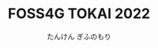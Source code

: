 ---
title: FOSS4G TOKAI 2022
subtitle: たんけん ぎふのもり
time: 8/10(水), 8/11(祝) 
place: 
image: img/fd07a1433ab200d895020918681508ea.webp

headline:
  text:  8/11(祝) セッションDay<br><a href="https://www.youtube.com/watch?v=odWxwtV_lyU" target="_blank">オンライン配信(YouTube)</a> <a href="https://bit.ly/foss4gtokai2022gather" target="_blank">オンライン交流スペース</a>(10:00-18:00まで)


place:
  heading: 開催場所
  text:  <a target="blank" href="https://www.forest.ac.jp/about/access/">岐阜県立森林文化アカデミー</a> & Online<br><br><a href="access.pdf" target="_blank">会場・駐車場案内</a>
  imageUrl: img/PXL_20220723_045931276.jpg

blurb:
  heading: Message
  text:  岐阜県は国内有数の林業の盛んな地域です。会場である森林文化アカデミーも林業を中心とした森に関する文化や技術の継承を実践しています。<br>
    FOSS4G TOKAI 2022では森とGISを大人だけでなく子供にも分かりやすく、そして親しみやすいイベントにしていきます。<br>
    ハンズオンやセッションで「たんけん」して、新たな岐阜や森の魅力を発見しましょう。

handsontitle:
  bgcolor: 
  text: ハンズオンDay

handson1:
  bgcolor: #5a9980
  imageUrl: img/icon/02_古川 邦明.png
  heading: QGIS初級編〜岐阜県の地形を見てみよう〜
  text: 
    |
    講師：古川 邦明（岐阜県立森林文化アカデミー兼森林研究所）<br>
    定員：10名<br>
    日時：8月10日[水] 14:00-17:00 <br>
    対象者：PCの基本操作が可能な方<br>
    <br>
    初心者を対象とした，GISを利用する上で必要な基礎知識，データの表示などの基本操作から印刷用データの作成など，実際にQGISを操作しながら 実習します．<br>
    <br>
    <ul>
    <li>QGISの画面の見方と操作方法
    <li>簡単なデータの入手方法
    <li>データの表示方法
    <li>印刷用データの作成方法
    </ul>

handson2:
  bgcolor: #5a9980
  imageUrl: img/icon/01_キタ コウイチ.png
  heading: QGIS中級編〜航空レーザー測量データをQGISで使う〜
  text: 
    |
    講師：喜多 耕一（FOSS4G Hokkaido）<br>
    日時：8月10日[水] 14:00-17:00<br>
    最近、国や地方自治体で公開されることが多くなってきた、「航空レーザー測量」のデータを使って、標高データの作成、地形データの作成、差分計算などを実践してみましょう。<br>
    <br>
    <ul>
    <li>標高DEMラスタの作成
    <li>陰影図、傾斜区分図の作成
    <li>道路の縦断図を作成
    <li>災害前と災害後の地形を比較（差分計算）
    <li>（時間があれば）PLATEAUのデータをQGISで使う
    </ul>



sessiontitle:
  text: セッションDay

session:
  heading: タイムテーブル
  description: 会場:<a href="/access.pdf" target="_blank">森の情報センター</a>、 <a href="https://www.youtube.com/watch?v=odWxwtV_lyU" target="_blank">オンライン配信(YouTube)</a><br><a href="https://bit.ly/foss4gtokai2022gather" target="_blank">オンライン交流スペース(Gather)</a>(10:00-18:00まで)
  sessions:
    - time: 10:30〜
      title: 受付開始
      detail: 
    - time: 11:00〜
      title: オープニング
      detail: 
    - time: 11:10〜
      title: <span class="grey-2">セッション1</span><br><a target="_blank" href="https://speakerdeck.com/kou_kita/sen-lin-qing-bao-falseopundetato-qgisdefalseli-yong">森林情報のオープンデータとQGISでの利用</a>
      detail: キタ コウイチ<br>北海道
      icon: img/icon/01_キタ コウイチ.png
      profile: 現在は、北海道DX推進課というところでオープンデータの推進をしていますが、実は林業技師です。著書「業務で使うQGIS　Ver3完全使いこなしガイド」
      content: 森林情報をオープンデータにする意義と、森林情報データをQGISで活用していくための事例を全国のオープンデータサイトを見ながら考察します。

    - time: 11:30〜
      title: <span class="grey-2">セッション2</span><br><a href="https://drive.google.com/file/d/1fWMERjrQftYNgtNfBesR-UzmhnHQw5XW/view?usp=sharing" target="_blank">「ぎふ森林情報WebMAP」の公開</a>
      detail: 古川 邦明<br>岐阜県立森林文化アカデミー兼森林研究所
      icon: img/icon/02_古川 邦明.png
      profile: 2019年3月末に岐阜県森林研究所を退職、2020年から森林文化アカデミースマート林業推進係でスマート林業関連技術の普及や森林情報WebMAPの作成、公開、管理を担当。
      content: 岐阜県森林研究所と森林文化アカデミーが共同で、昨年11月の公開した「ぎふ森林情報WebMAP」を紹介します。CS立体図をベースに山城跡分布図,航空写真など、森林管理に使ってもらうことを目的に作成した数種類のWebMAPですが、どなたでも登録なしで覧いただけます。

    - time: 11:50〜
      title: <span class="grey-2">セッション3</span><br>野生動物研究におけるQGISとLeafletの活用事例
      detail:	東出 大志<br>岐阜大学野生動物管理学研究センター
      icon: img/icon/03_東出 大志.png
      profile: 岐阜県に来て3年目。専門は動物生態学で主にツキノワグマやイノシシなどの大型哺乳類を対象に研究を行っています。
      content: FOSS4G TOKAI 2022のテーマは「たんけんぎふのもり」です。岐阜県の森林には多様な野生動物が生息しており、我々はその分布や行動、生態を研究しています。これらの研究では、調査地の選定やデータ解析、視覚化といった局面でFOSS4Gを活用していますので、その事例について紹介いたします。

    - time: 12:10〜
      title: 昼休憩

    - time: 12:30〜
      title: LT大会

    - time: 13:10〜
      title: 昼休憩

    - time: 13:30〜
      title: <span class="grey-2">セッション4</span><br><a taget="_blank" href="https://speakerdeck.com/yoshiakiyamasaki/mysql-gis-update-202208">MySQLのGIS機能の機能追加/改善状況</a>
      detail: 山﨑 由章<br>日本オラクル株式会社 MySQL GBU
      icon: img/icon/04_山﨑 由章.png
      profile: MySQLのソリューションエンジニア。GIS分野でもMySQLが使われるように、普及促進を頑張っています！GISの聖地の1つである(？)明石市出身です！
      content: MySQLのGIS機能は、機能追加/改善を続けています。本発表では、特に<a href="https://qiita.com/miyauchi/items/5bdab7ea58f1114d6686">「MySQLのGIS機能に望むこと」</a>で言及されている3点を中心に、その後のMySQLでの改善状況を説明させて頂きます)

    - time: 13:50〜
      title: <span class="grey-2">セッション5</span><br><a target="_blank" href="https://drive.google.com/file/d/1FqYFCUOmkY10LSOx0nwV6VeEh0frEtWj/view?usp=sharing">こんにちは Oracle Spatial です</a>
      detail: 中井 亮矢<br>日本オラクル株式会社
      icon: img/icon/05_中井 亮矢.png
      profile: Oracle 製品担当エンジニア。空間機能(Spatial)やグラフデータベース機能、機械学習機能等の製品を担当しています。
      content: Oracleには Oracle Spatial という空間データベース機能があります。QGISのレイヤメニューにも、こっそり居るこの子を少し紹介させていただきます。

    - time: 14:10〜
      title: <span class="grey-2">セッション6</span><br>森林リモートセンシングの現状　～ オンデマンド講座のイントロダクションより ～
      detail: 道下 亮<br>一般財団法人リモート・センシング技術センター
      icon: img/icon/06_道下 亮.png
      profile: 一般財団法人リモート・センシング技術センター（RESTEC）で研修の企画、教材作成、及び講師を担当しています。
      content: 弊財団が開催するオンデマンド・オンサイト講座『森林・林業分野におけるリモートセンシング実務者講座』の中から、イントロダクションの一部をご紹介いたします。

    - time: 14:30〜
      title: <span class="grey-2">セッション7</span><br><a target="_blank" href="https://gf17v.com/2022/08/11/foss4g-tokai-2022-2/">地域発！　山村集落の防災マップづくり</a>
      detail: 戸田 堅一郎<br>株式会社ジオ・フォレスト
      icon: img/icon/07_戸田 堅一郎.png
      profile: 令和４年３月まで長野県職に在籍。山地防災に関して研究し、CS立体図の開発等を行いました。県職を退職後、<a href="https://gf17v.com/">株式会社ジオ・フォレストを設立</a>。ジオ（大地）とフォレスト（森林）に関するコンサルティングを行います。
      content: 近年の豪雨災害の増加により、防災マップの重要性が注目されています。しかし、一般市民への周知度はまだ低く、紙面で配布された防災マップは災害時に手元にないことも多い。弊社が提供する、山村集落向けの防災マップの作成方法について紹介します。

    - time: 14:50〜
      title: <span class="grey-2">セッション8</span><br>文化遺産のデジタル３D計測と活用
      detail: 渡部 展也<br>中部大学
      icon: img/icon/08_渡部 展也.png
      profile: 主に考古学、文化財分野におけるGISやデジタル計測の応用を中心に研究しております。主なフィールドは中東と中国です、どうぞよろしくお願いいたします。。
      content: 紛争や内戦下では、貴重な文化財が標的となるケースもあり、迅速な文化遺産の記録が必要とされている。シリアの世界遺産を例に、現地の協力のもとで実施した文化財のデジタル３D計測と活用について報告する。必要となる機材や機能についても検討したい。

    - time: 15:10〜
      title: 休憩

    - time: 15:30〜
      title: <span class="grey-2">セッション9</span><br>森林3ＤデータのAR利用の可能性
      detail: 本田 佳彰,杉本 和也<br>岐阜県立森林文化アカデミー
      icon: img/icon/09_杉本 和也.png
      profile: 岐阜県立森林文化アカデミーで林業を学びながら、ITの利活用について検討しています。
      content: 森林３次元計測システムＯＷＬ等で取得した森林内の3DデータのAR活用事例を紹介する。

    - time: 15:50〜
      title: <span class="grey-2">セッション10</span><br>フィールドワークで持ち出すQGISのススメ
      detail: 國枝 裕介<br>個人
      icon: img/icon/10_國枝 裕介.png
      profile: 岐阜県で林業ハッカソンを運営しています。
      content: QGISで作った地図を屋外に持ち出したい。そんなあなたに、QFeildがあります。

    - time: 16:10〜
      title: <span class="grey-2">セッション11</span><br><a target="_blank" href="https://drive.google.com/file/d/11Og6yiRe6q7ciTuzJobU3cSD_0yssHh8/view?usp=sharing">木こり見習いがWebGISで演習林のマップアプリを自作してみた</a>
      detail: 小松 聖<br>株式会社MIERUNE
      icon: img/icon/11_小松 聖.png
      profile: 岐阜県出身で北海道に最近移住したGIS開発の新人エンジニアです。
      content: 森林には様々な位置情報が埋もれています。これらをWebGISで可視化し、関係者に共有することで新しい発見が得られます。本発表では、GIS初学者の頃に森林に関するデータ発掘から、可視化までの取り組みの中で得られた知見を共有します。

    - time: 16:30〜
      title: <span class="grey-2">セッション12</span><br>LiDARデータの煎じ方, 2022
      detail: 竹島 喜芳<br>中部大学
      icon: img/icon/12_竹島 喜芳.png
      profile: 中部大学国際GISセンター准教授。私はGISにツール指向ではなく、問題解決指向として関わっています。そんなことから今回は、FOSS4Gツールだけの話ではなく、他のツールについても触れます。もし、これは使えそう！というのがありました、ぜひ実装してください！
      content: 最近、LiDAR計測が盛んに行われています。計測の目的が達成できれば、それでデータの役割は終わるのですが、LiDARは番茶と違い、出殻しにこそ味わい深があります。今回の話では、LiDARの煎じ方とその味わい方を紹介します。FOSS4Gツール開発の参考になればと思います。

    - time: 16:50〜
      title: クロージング
    - time: 17:00〜
      title: 閉会
    - time: 〜18:00
      title: 終了			
  


news:
  heading: News
  youtube: https://www.youtube.com/embed/p4433V4rMdk
  text: 
   | 
   - 8/20(土) : デジタル昆虫探検マップを公開しました。発表資料へのリンクを更新しました。

   - 8/10(水) : ハンズオンとワークショップの申し込みは終了しました。
   
   - 8/10(水) :セッションはオンライン参加のみ受付ています。
   
   - 8/10(水) : オンライン交流スペース、配信用URLを公開しました

   - 8/6(土) : [最新情報#8](https://www.youtube.com/watch?v=ReA2_fSXDDg)を配信しました

   - 8/6(土) : セッション内容詳細、会場案内を更新しました

   - 8/2(火) : [最新情報#7](https://www.youtube.com/watch?v=p4433V4rMdk)を配信しました

   - 7/27(水) : ハンズオン、タイムテーブルの詳細を更新しました

   - 7/25(月) : ハンズオン, 子供向けワークショップ, LTの申し込みを公開しました

   - 7/19(火) : [最新情報#6](https://www.youtube.com/watch?v=ajw_4l9HlhA)を配信しました

   - 7/5(火) : ハンズオン申込みを公開しました

   - 7/5(火) : [最新情報#5](https://www.youtube.com/watch?v=joCZmBGPfTc)を配信しました

   - 6/21(火) : [最新事情#4](https://www.youtube.com/watch?v=54oGFBVxCA0)を配信しました

   - 6/13(金) : サイトを公開しました

   - 6/7(火) : [最新事情#3](https://www.youtube.com/watch?v=y8T_XuSUlwU)を配信しました

   - 5/17(火) : [最新事情#2](https://www.youtube.com/watch?v=LZ5AnpvUqdI)を配信しました

   - 4/19(火) : [最新事情#1](https://www.youtube.com/watch?v=t19MPU4n7tc)を配信しました

supporter:
  member:
    - name: 杉本 和也
      company: 岐阜県立森林文化アカデミー
      url: https://www.forest.ac.jp/
    - name: 古川 邦明
      custom : <a href="https://www.forest.ac.jp/">岐阜県立森林文化アカデミー</a> / <a href="https://www.forest.rd.pref.gifu.lg.jp/">森林研究所</a>
    - name: 石井 哲治
      company: Code for Gifu
      url: https://www.facebook.com/code4gifu/
#    - name: 中村 親也
#      company: Code for Gifu
#      url: https://www.facebook.com/code4gifu/
    - name: 安田 繁
      company: Code for Gifu
      url: https://www.facebook.com/code4gifu/
    - name: 横井 武志
      company: Code for Gifu
      url: https://www.facebook.com/code4gifu/
    - name: 石井 宏章
      company: ESRI ジャパン株式会社
      url: https://www.esrij.com/
    - name: 國枝 裕介
      company:
      url:
    - name: 吉中 輝彦
      company: 民間建設コンサルタント（耐震関係） / ギルド：黎明の調べ
      url: 								
    - name: 伊藤 永
      custom : <a href="https://www.mapmaster.co.jp/   ">株式会社トヨタマップマスター</a> / ジオメディアサミット名古屋
#  - name: 岩田 員典
#      company: 愛知大学
#      url: http://www.aichi-u.ac.jp/
    - name: 植田 粋美
      company: OSGeo.JP
      url: https://www.osgeo.jp/
    - name: 坂元 恭一
      company: 株式会社オービタルネット
      url: https://www.orbitalnet.jp/
#    - name: 鈴木 秀和
#      company: 名城大学 / Code for Nagoya
#      url: https://www.meijo-u.ac.jp/, https://www.code4.nagoya/
    - name: 宮内 はじめ
      custom : <a href="https://www.osgeo.jp/">OSGeo.JP</a> / <a href="https://e2d3.org/">E2D3</a> / <a href="https://www.code4.nagoya/">Code for Nagoya</a>

    - name: 小宮山 綾美
      company: 朝日航洋
      url: https://www.aeroasahi.co.jp/
    - name: 向 直人
      custom : <a href="https://www.sugiyama-u.ac.jp/">椙山女学園大学</a> / <a href="https://www.code4.nagoya/">Code for Nagoya</a>
    - name: 向 陽菜
      company: 個人
      url:       		
    - name: 立川 篤
      company: ヤフー株式会社
      url: https://about.yahoo.co.jp/hr/workplace/office/nagoya/

# intro:
#   heading: What we offer
#   text: Kaldi is the ultimate spot for coffee lovers who want to learn about their
#     java’s origin and support the farmers that grew it. We take coffee
#     production, roasting and brewing seriously and we’re glad to pass that
#     knowledge to anyone.
# products:
#   - image: img/illustrations-coffee.svg
#     text: We sell green and roasted coffee beans that are sourced directly from
#       independent farmers and farm cooperatives. We’re proud to offer a variety
#       of coffee beans grown with great care for the environment and local
#       communities. Check our post or contact us directly for current
#       availability.
#   - image: /img/illustrations-coffee-gear.svg
#     text: We offer a small, but carefully curated selection of brewing gear and
#       tools for every taste and experience level. No matter if you roast your
#       own beans or just bought your first french press, you’ll find a gadget to
#       fall in love with in our shop.
# values:
#   heading: Our values
#   text: Coffee is an amazing part of human culture but it has a dark side too –
#     one of colonialism and mindless abuse of natural resources and human lives.
#     We want to turn this around and return the coffee trade to the drink’s
#     exhilarating, empowering and unifying nature.
---